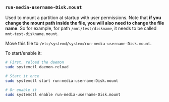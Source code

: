 ### `run-media-username-Disk.mount`

Used to mount a partition at startup with user permissions. Note that **if you
change the mount path inside the file, you will also need to change the file
name**. So for example, for path `/mnt/test/diskname`, it needs to be called
`mnt-test-diskname.mount`.

Move this file to `/etc/systemd/system/run-media-username-Disk.mount`.

To start/enable it:

```bash
# First, reload the daemon
sudo systemctl daemon-reload

# Start it once
sudo systemctl start run-media-username-Disk.mount

# Or enable it
sudo systemctl enable run-media-username-Disk.mount
```

